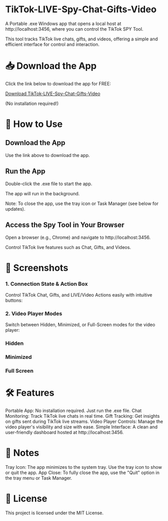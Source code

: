 
# TikTok-LIVE-Spy-Chat-Gifts-Video
A Portable .exe Windows app that opens a local host at http://localhost:3456, where you can control the TikTok SPY Tool. 

This tool tracks TikTok live chats, gifts, and videos, offering a simple and efficient interface for control and interaction.


# 📥 Download the App
Click the link below to download the app for FREE:

[Download TikTok-LIVE-Spy-Chat-Gifts-Video](https://drive.google.com/file/d/1_XP_E8pQJ6zt4zz2Wa_1D46UIqALqovU/view?usp=sharing)

(No installation required!)


# 🚀 How to Use

## Download the App
Use the link above to download the app.


## Run the App
Double-click the .exe file to start the app.

The app will run in the background.

Note: To close the app, use the tray icon or Task Manager (see below for updates).


## Access the Spy Tool in Your Browser
Open a browser (e.g., Chrome) and navigate to http://localhost:3456.

Control TikTok live features such as Chat, Gifts, and Videos.


# 📸 Screenshots
### 1. Connection State & Action Box
Control TikTok Chat, Gifts, and LIVE/Video Actions easily with intuitive buttons:



### 2. Video Player Modes
Switch between Hidden, Minimized, or Full-Screen modes for the video player:

### Hidden


### Minimized


### Full Screen


# 🛠️ Features
Portable App: No installation required. Just run the .exe file.
Chat Monitoring: Track TikTok live chats in real time.
Gift Tracking: Get insights on gifts sent during TikTok live streams.
Video Player Controls: Manage the video player's visibility and size with ease.
Simple Interface: A clean and user-friendly dashboard hosted at http://localhost:3456.

# 🔧 Notes
Tray Icon: The app minimizes to the system tray. Use the tray icon to show or quit the app.
App Close: To fully close the app, use the "Quit" option in the tray menu or Task Manager.

# 📖 License
This project is licensed under the MIT License.
